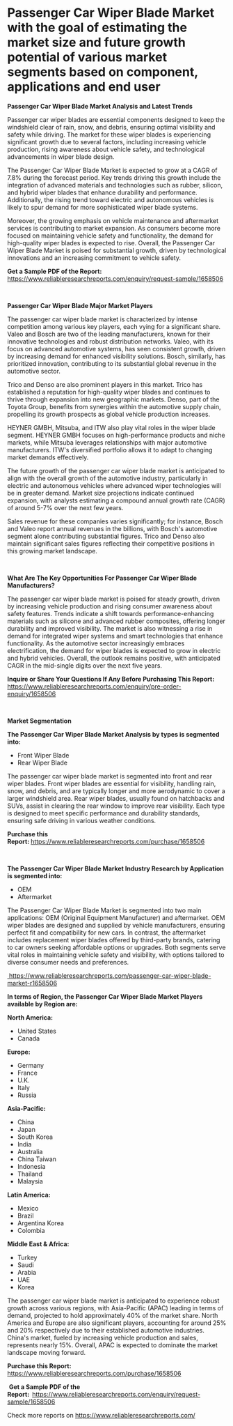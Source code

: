 <p><h1>Passenger Car Wiper Blade Market with the goal of estimating the market size and future growth potential of various market segments based on component, applications and end user</h1></p><p><strong>Passenger Car Wiper Blade Market Analysis and Latest Trends</strong></p>
<p><p>Passenger car wiper blades are essential components designed to keep the windshield clear of rain, snow, and debris, ensuring optimal visibility and safety while driving. The market for these wiper blades is experiencing significant growth due to several factors, including increasing vehicle production, rising awareness about vehicle safety, and technological advancements in wiper blade design.</p><p>The Passenger Car Wiper Blade Market is expected to grow at a CAGR of 7.8% during the forecast period. Key trends driving this growth include the integration of advanced materials and technologies such as rubber, silicon, and hybrid wiper blades that enhance durability and performance. Additionally, the rising trend toward electric and autonomous vehicles is likely to spur demand for more sophisticated wiper blade systems.</p><p>Moreover, the growing emphasis on vehicle maintenance and aftermarket services is contributing to market expansion. As consumers become more focused on maintaining vehicle safety and functionality, the demand for high-quality wiper blades is expected to rise. Overall, the Passenger Car Wiper Blade Market is poised for substantial growth, driven by technological innovations and an increasing commitment to vehicle safety.</p></p>
<p><strong>Get a Sample PDF of the Report:&nbsp;</strong> <a href="https://www.reliableresearchreports.com/enquiry/request-sample/1658506?utm_campaign=2201&utm_medium=2&utm_source=Github&utm_content=ia&utm_term=23032025&utm_id=passenger-car-wiper-blade">https://www.reliableresearchreports.com/enquiry/request-sample/1658506</a></p>
<p>&nbsp;</p>
<p><strong>Passenger Car Wiper Blade Major Market Players</strong></p>
<p><p>The passenger car wiper blade market is characterized by intense competition among various key players, each vying for a significant share. Valeo and Bosch are two of the leading manufacturers, known for their innovative technologies and robust distribution networks. Valeo, with its focus on advanced automotive systems, has seen consistent growth, driven by increasing demand for enhanced visibility solutions. Bosch, similarly, has prioritized innovation, contributing to its substantial global revenue in the automotive sector.</p><p>Trico and Denso are also prominent players in this market. Trico has established a reputation for high-quality wiper blades and continues to thrive through expansion into new geographic markets. Denso, part of the Toyota Group, benefits from synergies within the automotive supply chain, propelling its growth prospects as global vehicle production increases.</p><p>HEYNER GMBH, Mitsuba, and ITW also play vital roles in the wiper blade segment. HEYNER GMBH focuses on high-performance products and niche markets, while Mitsuba leverages relationships with major automotive manufacturers. ITW's diversified portfolio allows it to adapt to changing market demands effectively.</p><p>The future growth of the passenger car wiper blade market is anticipated to align with the overall growth of the automotive industry, particularly in electric and autonomous vehicles where advanced wiper technologies will be in greater demand. Market size projections indicate continued expansion, with analysts estimating a compound annual growth rate (CAGR) of around 5-7% over the next few years.</p><p>Sales revenue for these companies varies significantly; for instance, Bosch and Valeo report annual revenues in the billions, with Bosch's automotive segment alone contributing substantial figures. Trico and Denso also maintain significant sales figures reflecting their competitive positions in this growing market landscape.</p></p>
<p>&nbsp;</p>
<p><strong>What Are The Key Opportunities For Passenger Car Wiper Blade Manufacturers?</strong></p>
<p><p>The passenger car wiper blade market is poised for steady growth, driven by increasing vehicle production and rising consumer awareness about safety features. Trends indicate a shift towards performance-enhancing materials such as silicone and advanced rubber composites, offering longer durability and improved visibility. The market is also witnessing a rise in demand for integrated wiper systems and smart technologies that enhance functionality. As the automotive sector increasingly embraces electrification, the demand for wiper blades is expected to grow in electric and hybrid vehicles. Overall, the outlook remains positive, with anticipated CAGR in the mid-single digits over the next five years.</p></p>
<p><strong>Inquire or Share Your Questions If Any Before Purchasing This Report:</strong> <a href="https://www.reliableresearchreports.com/enquiry/pre-order-enquiry/1658506?utm_campaign=2201&utm_medium=2&utm_source=Github&utm_content=ia&utm_term=23032025&utm_id=passenger-car-wiper-blade">https://www.reliableresearchreports.com/enquiry/pre-order-enquiry/1658506</a></p>
<p>&nbsp;</p>
<p><strong>Market Segmentation</strong></p>
<p><strong>The Passenger Car Wiper Blade Market Analysis by types is segmented into:</strong></p>
<p><ul><li>Front Wiper Blade</li><li>Rear Wiper Blade</li></ul></p>
<p><p>The passenger car wiper blade market is segmented into front and rear wiper blades. Front wiper blades are essential for visibility, handling rain, snow, and debris, and are typically longer and more aerodynamic to cover a larger windshield area. Rear wiper blades, usually found on hatchbacks and SUVs, assist in clearing the rear window to improve rear visibility. Each type is designed to meet specific performance and durability standards, ensuring safe driving in various weather conditions.</p></p>
<p><strong>Purchase this Report:&nbsp;</strong><a href="https://www.reliableresearchreports.com/purchase/1658506?utm_campaign=2201&utm_medium=2&utm_source=Github&utm_content=ia&utm_term=23032025&utm_id=passenger-car-wiper-blade">https://www.reliableresearchreports.com/purchase/1658506</a></p>
<p>&nbsp;</p>
<p><strong>The Passenger Car Wiper Blade Market Industry Research by Application is segmented into:</strong></p>
<p><ul><li>OEM</li><li>Aftermarket</li></ul></p>
<p><p>The Passenger Car Wiper Blade Market is segmented into two main applications: OEM (Original Equipment Manufacturer) and aftermarket. OEM wiper blades are designed and supplied by vehicle manufacturers, ensuring perfect fit and compatibility for new cars. In contrast, the aftermarket includes replacement wiper blades offered by third-party brands, catering to car owners seeking affordable options or upgrades. Both segments serve vital roles in maintaining vehicle safety and visibility, with options tailored to diverse consumer needs and preferences.</p></p>
<p><a href="https://www.reliableresearchreports.com/passenger-car-wiper-blade-market-r1658506?utm_campaign=2201&utm_medium=2&utm_source=Github&utm_content=ia&utm_term=23032025&utm_id=passenger-car-wiper-blade">&nbsp;https://www.reliableresearchreports.com/passenger-car-wiper-blade-market-r1658506</a></p>
<p><strong>In terms of Region, the Passenger Car Wiper Blade Market Players available by Region are:</strong></p>
<p>
    <p> <strong> North America: </strong>
        <ul>
            <li>United States</li>
            <li>Canada</li>
        </ul>
        </p> 
    <p> <strong> Europe: </strong>
        <ul>
            <li>Germany</li>
            <li>France</li>
            <li>U.K.</li>
            <li>Italy</li>
            <li>Russia</li>
        </ul>
        </p> 
    <p> <strong> Asia-Pacific: </strong>
        <ul>
            <li>China</li>
            <li>Japan</li>
            <li>South Korea</li>
            <li>India</li>
            <li>Australia</li>
            <li>China Taiwan</li>
            <li>Indonesia</li>
            <li>Thailand</li>
            <li>Malaysia</li>
        </ul>
        </p> 
    <p> <strong> Latin America: </strong>
        <ul>
            <li>Mexico</li>
            <li>Brazil</li>
            <li>Argentina Korea</li>
            <li>Colombia</li>
        </ul>
        </p> 
    <p> <strong> Middle East & Africa: </strong>
        <ul>
            <li>Turkey</li>
            <li>Saudi</li>
            <li>Arabia</li>
            <li>UAE</li>
            <li>Korea</li>
        </ul>
    </p>
    </p>
<p><p>The passenger car wiper blade market is anticipated to experience robust growth across various regions, with Asia-Pacific (APAC) leading in terms of demand, projected to hold approximately 40% of the market share. North America and Europe are also significant players, accounting for around 25% and 20% respectively due to their established automotive industries. China's market, fueled by increasing vehicle production and sales, represents nearly 15%. Overall, APAC is expected to dominate the market landscape moving forward.</p></p>
<p><strong>Purchase this Report: </strong><a href="https://www.reliableresearchreports.com/purchase/1658506?utm_campaign=2201&utm_medium=2&utm_source=Github&utm_content=ia&utm_term=23032025&utm_id=passenger-car-wiper-blade">https://www.reliableresearchreports.com/purchase/1658506</a></p>
<p>&nbsp;<strong>Get a Sample PDF of the Report:&nbsp;&nbsp;</strong><a href="https://www.reliableresearchreports.com/enquiry/request-sample/1658506?utm_campaign=2201&utm_medium=2&utm_source=Github&utm_content=ia&utm_term=23032025&utm_id=passenger-car-wiper-blade">https://www.reliableresearchreports.com/enquiry/request-sample/1658506</a></p>
<p><strong></strong></p>
<p>Check more reports on <a href="https://www.reliableresearchreports.com/?utm_campaign=2201&utm_medium=2&utm_source=Github&utm_content=ia&utm_term=23032025&utm_id=passenger-car-wiper-blade">https://www.reliableresearchreports.com/</a></p>